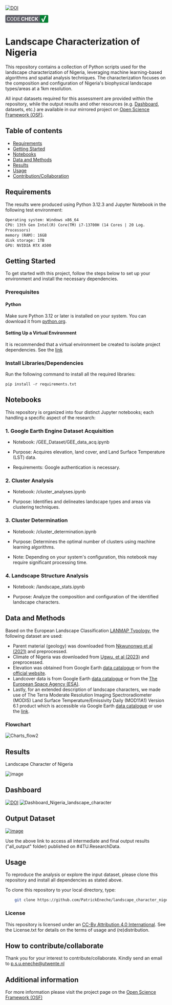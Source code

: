 [![DOI](https://zenodo.org/badge/847314584.svg)](https://doi.org/10.5281/zenodo.14358958)

[![DOI](https://github.com/codecheckers/codecheckers.github.io/blob/master/badges/codecheck-badge.png)](https://doi.org/10.17605/OSF.IO/MWBUQ)
# Landscape Characterization of Nigeria

This repository contains a collection of Python scripts used for the landscape characterization of Nigeria, leveraging machine learning-based algorithms and spatial analysis techniques. The characterization focuses on the composition and configuration of Nigeria's biophysical landscape types/areas at a 1km resolution.

All input datasets required for this assessment are provided within the repository, while the output results and other resources (e.g. [Dashboard](https://doi.org/10.5281/zenodo.13880382), datasets, etc.) are available in our mirrored project on [Open Science Framework (OSF)](https://doi.org/10.17605/OSF.IO/E2K73).

## Table of contents

* [Requirements](#requirements)
* [Getting Started](#getting-started)
* [Notebooks](#notebooks)
* [Data and Methods](#data-and-methods)
* [Results](#results)
* [Usage](#usage)
* [Contribution/Collaboration](#how-to-contributecollaborate)


## Requirements

The results were produced using Python 3.12.3 and Jupyter Notebook in the following test environment:

```
Operating system: Windows x86_64
CPU: 13th Gen Intel(R) Core(TM) i7-13700H (14 Cores | 20 Log. Processors)
memory (RAM): 16GB
disk storage: 1TB
GPU: NVIDIA RTX A500
```

## Getting Started

To get started with this project, follow the steps below to set up your environment and install the necessary dependencies.

### Prerequisites

#### Python

Make sure Python 3.12 or later is installed on your system. You can download it from [python.org](https://www.python.org/downloads/).

#### Setting Up a Virtual Environment

It is recommended that a virtual environment be created to isolate project dependencies. See the [link](https://packaging.python.org/en/latest/guides/installing-using-pip-and-virtual-environments/)

### Install Libraries/Dependencies

Run the following command to install all the required libraries:
```
pip install -r requirements.txt

```

## Notebooks

This repository is organized into four distinct Jupyter notebooks; each handling a specific aspect of the research:

### 1. Google Earth Engine Dataset Acquisition

* Notebook: /GEE_Dataset/GEE_data_acq.ipynb

* Purpose: Acquires elevation, land cover, and Land Surface Temperature (LST) data.

* Requirements: Google authentication is necessary.


### 2. Cluster Analysis

* Notebook: /cluster_analyses.ipynb

* Purpose: Identifies and delineates landscape types and areas via clustering techniques.


### 3. Cluster Determination

* Notebook: /cluster_determination.ipynb

* Purpose: Determines the optimal number of clusters using machine learning algorithms.

* Note: Depending on your system's configuration, this notebook may require significant processing time.


### 4. Landscape Structure Analysis

* Notebook: /landscape_stats.ipynb

* Purpose: Analyze the composition and configuration of the identified landscape characters.



## Data and Methods

Based on the European Landscape Classification [LANMAP Typology](http://dx.doi.org/10.1016/j.ecolind.2009.03.018), the following dataset are used:
* Parent material (geology) was downloaded from [Nkwunonwo et al (2021)](https://data.mendeley.com/datasets/zmrt6k83wk/1) and preprocessed.
* Climate of Nigeria was downloaded from [Ugwu, et al (2023)](https://doi.org/10.1016/j.sciaf.2023.e01670) and preprocessed.
* Elevation was obtained from Google Earth [data catalogue](https://developers.google.com/earth-engine/datasets/catalog/CGIAR_SRTM90_V4#description) or from the [official website](https://srtm.csi.cgiar.org).
* Landcover data is from Google Earth [data catalogue](https://developers.google.com/earth-engine/datasets/catalog/ESA_WorldCover_v200) or from the [The European Space Agency (ESA)](https://esa-worldcover.org).
* Lastly, for an extended description of landscape characters, we made use of The Terra Moderate Resolution Imaging Spectroradiometer (MODIS) Land Surface Temperature/Emissivity Daily (MOD11A1) Version 6.1 product which is accessible via Google Earth [data catalogue](https://developers.google.com/earth-engine/datasets/catalog/MODIS_061_MOD11A1#dois) or use the [link](https://doi.org/10.5067/MODIS/MOD11A1.061).

### Flowchart
![Charts_flow2](https://github.com/user-attachments/assets/72d1ec63-2847-4528-b754-25787f439264)




## Results

Landscape Character of Nigeria

![image](https://github.com/user-attachments/assets/b3a24f93-b883-48f2-9528-1f693dd3ead4)


## Dashboard
[![DOI](https://zenodo.org/badge/DOI/10.5281/zenodo.13880381.svg)](https://doi.org/10.5281/zenodo.13880381)
![Dashboard_Nigeria_landscape_character](https://github.com/user-attachments/assets/b582059a-c5dd-4f15-963b-fc1c7bcac6f6)


## Output Dataset
[![image](https://github.com/user-attachments/assets/a39a158e-770c-4ced-88ef-703bfc660f37)](https://doi.org/10.4121/f7e4e2f9-a97c-4259-86bc-4840bc95be2f)

Use the above link to access all intermediate and final output results ("all_output" folder) published on #4TU.ResearchData.


## Usage
To reproduce the analysis or explore the input dataset, please clone this repository and install all dependencies as stated above.

To clone this repository to your local directory, type:

``` bash
    git clone https://github.com/PatrickEneche/landscape_character_nigeria.git.
```


### License

This repository is licensed under an [CC-By Attribution 4.0 International](https://creativecommons.org/licenses/by/4.0/legalcode). See the License.txt for details on the terms of usage and (re)distribution.


## How to contribute/collaborate

Thank you for your interest to contribute/collaborate. Kindly send an email to p.s.u.eneche@utwente.nl

## Additional information

For more information please visit the project page on the [Open Science Framework (OSF)](https://doi.org/10.17605/OSF.IO/E2K73)
